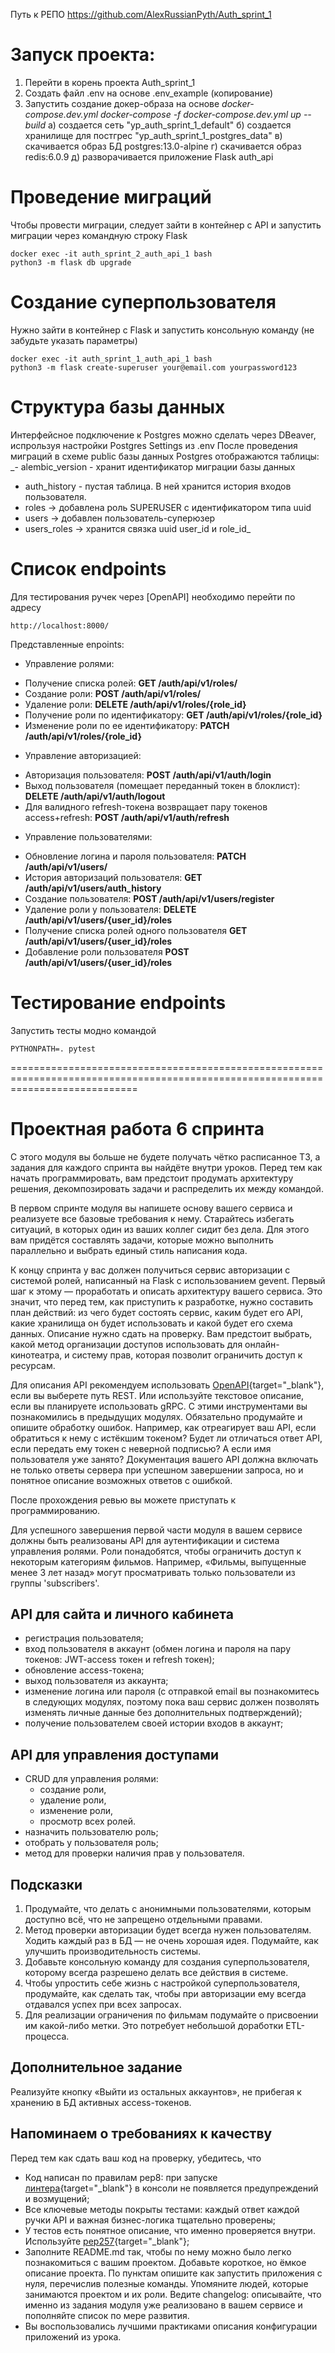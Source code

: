 Путь к РЕПО https://github.com/AlexRussianPyth/Auth_sprint_1

# Запуск проекта:
1. Перейти в корень проекта Auth_sprint_1
2. Создать файл .env на основе .env_example (копирование)
3. Запустить создание докер-образа на основе _docker-compose.dev.yml docker-compose -f docker-compose.dev.yml up --build_
  а) создается сеть "yp_auth_sprint_1_default"
  б) создается хранилище для постгрес "yp_auth_sprint_1_postgres_data"
  в) скачивается образ БД postgres:13.0-alpine
  г) скачивается образ redis:6.0.9
  д) разворачивается приложение Flask auth_api

# Проведение миграций
Чтобы провести миграции, следует зайти в контейнер с API и запустить миграции через командную строку Flask
```
docker exec -it auth_sprint_2_auth_api_1 bash
python3 -m flask db upgrade
```
# Создание суперпользователя
Нужно зайти в контейнер с Flask и запустить консольную команду (не забудьте указать параметры)
```
docker exec -it auth_sprint_1_auth_api_1 bash
python3 -m flask create-superuser your@email.com yourpassword123
```

# Структура базы данных
Интерфейсное подключение к Postgres можно сделать через DBeaver, испрользуя настройки Postgres Settings из .env
После проведения миграций в схеме public базы данных Postgres отображаются таблицы:
 _- alembic_version - хранит идентификатор миграции базы данных
 - auth_history - пустая таблица. В ней хранится история входов пользователя.
 - roles -> добавлена роль SUPERUSER с идентификатором типа uuid
 - users -> добавлен пользователь-суперюзер
 - users_roles -> хранится связка uuid user_id и role_id_


# Список endpoints
Для тестирования ручек через [OpenAPI] необходимо перейти по адресу 
```
http://localhost:8000/
```
Представленные enpoints:
* Управление ролями:
 - Получение списка ролей: **GET /auth/api/v1/roles/**
 - Создание роли: **POST /auth/api/v1/roles/**
 - Удаление роли: **DELETE /auth/api/v1/roles/{role_id}**
 - Получение роли по идентификатору: **GET /auth/api/v1/roles/{role_id}**
 - Изменение роли по ее идентификатору: **PATCH /auth/api/v1/roles/{role_id}** 
* Управление авторизацией: 
 - Авторизация пользователя: **POST /auth/api/v1/auth/login**
 - Выход пользователя (помещает переданный токен в блоклист): **DELETE /auth/api/v1/auth/logout**
 - Для валидного refresh-токена возвращает пару токенов access+refresh: **POST /auth/api/v1/auth/refresh**  
* Управление пользователями:
 - Обновление логина и пароля пользователя: **PATCH /auth/api/v1/users/**
 - История авторизаций пользователя: **GET /auth/api/v1/users/auth_history**
 - Создание пользователя: **POST /auth/api/v1/users/register**
 - Удаление роли у пользователя: **DELETE /auth/api/v1/users/{user_id}/roles**
 - Получение списка ролей одного пользователя **GET /auth/api/v1/users/{user_id}/roles**
 - Добавление роли пользователя **POST /auth/api/v1/users/{user_id}/roles**
 
# Тестирование endpoints 
Запустить тесты модно командой 
```
PYTHONPATH=. pytest
```


==================================================================================================================================

# Проектная работа 6 спринта

С этого модуля вы больше не будете получать чётко расписанное ТЗ, а задания для каждого спринта вы найдёте внутри уроков. Перед тем как начать программировать, вам предстоит продумать архитектуру решения, декомпозировать задачи и распределить их между командой.

В первом спринте модуля вы напишете основу вашего сервиса и реализуете все базовые требования к нему. 
Старайтесь избегать ситуаций, в которых один из ваших коллег сидит без дела. Для этого вам придётся составлять задачи, которые можно выполнить параллельно и выбрать единый стиль написания кода.

К концу спринта у вас должен получиться сервис авторизации с системой ролей, написанный на Flask с использованием gevent.
Первый шаг к этому — проработать и описать архитектуру вашего сервиса. Это значит, что перед тем, как приступить к разработке, 
нужно составить план действий: из чего будет состоять сервис, каким будет его API, какие хранилища он будет использовать и какой будет его схема данных. Описание нужно сдать на проверку. Вам предстоит выбрать, какой метод организации доступов использовать для онлайн-кинотеатра, и систему прав, которая позволит ограничить доступ к ресурсам. 

Для описания API рекомендуем использовать [OpenAPI](https://editor.swagger.io){target="_blank"}, если вы выберете путь REST. Или используйте текстовое описание, если вы планируете использовать gRPC. С этими инструментами вы познакомились в предыдущих модулях. Обязательно продумайте и опишите обработку ошибок. Например, как отреагирует ваш API, если обратиться к нему с истёкшим токеном? Будет ли отличаться ответ API, если передать ему токен с неверной подписью? А если имя пользователя уже занято? Документация вашего API должна включать не только ответы сервера при успешном завершении запроса, но и понятное описание возможных ответов с ошибкой.

После прохождения ревью вы можете приступать к программированию. 

Для успешного завершения первой части модуля в вашем сервисе должны быть реализованы API для аутентификации и система управления ролями. Роли понадобятся, чтобы ограничить доступ к некоторым категориям фильмов. Например, «Фильмы, выпущенные менее 3 лет назад» могут просматривать только пользователи из группы 'subscribers'.  

## API для сайта и личного кабинета

- регистрация пользователя;
- вход пользователя в аккаунт (обмен логина и пароля на пару токенов: JWT-access токен и refresh токен); 
- обновление access-токена;
- выход пользователя из аккаунта;
- изменение логина или пароля (с отправкой email вы познакомитесь в следующих модулях, поэтому пока ваш сервис должен позволять изменять личные данные без дополнительных подтверждений);
- получение пользователем своей истории входов в аккаунт;

## API для управления доступами

- CRUD для управления ролями:
  - создание роли,
  - удаление роли,
  - изменение роли,
  - просмотр всех ролей.
- назначить пользователю роль;
- отобрать у пользователя роль;
- метод для проверки наличия прав у пользователя. 

## Подсказки

1. Продумайте, что делать с анонимными пользователями, которым доступно всё, что не запрещено отдельными правами.
2. Метод проверки авторизации будет всегда нужен пользователям. Ходить каждый раз в БД — не очень хорошая идея. Подумайте, как улучшить производительность системы.
3. Добавьте консольную команду для создания суперпользователя, которому всегда разрешено делать все действия в системе.
4. Чтобы упростить себе жизнь с настройкой суперпользователя, продумайте, как сделать так, чтобы при авторизации ему всегда отдавался успех при всех запросах.
5. Для реализации ограничения по фильмам подумайте о присвоении им какой-либо метки. Это потребует небольшой доработки ETL-процесса.


## Дополнительное задание

Реализуйте кнопку «Выйти из остальных аккаунтов», не прибегая к хранению в БД активных access-токенов.

## Напоминаем о требованиях к качеству

Перед тем как сдать ваш код на проверку, убедитесь, что 

- Код написан по правилам pep8: при запуске [линтера](https://semakin.dev/2020/05/python_linters/){target="_blank"} в консоли не появляется предупреждений и возмущений;
- Все ключевые методы покрыты тестами: каждый ответ каждой ручки API и важная бизнес-логика тщательно проверены;
- У тестов есть понятное описание, что именно проверяется внутри. Используйте [pep257](https://www.python.org/dev/peps/pep-0257/){target="_blank"}; 
- Заполните README.md так, чтобы по нему можно было легко познакомиться с вашим проектом. Добавьте короткое, но ёмкое описание проекта. По пунктам опишите как запустить приложения с нуля, перечислив полезные команды. Упомяните людей, которые занимаются проектом и их роли. Ведите changelog: описывайте, что именно из задания модуля уже реализовано в вашем сервисе и пополняйте список по мере развития.
- Вы воспользовались лучшими практиками описания конфигурации приложений из урока. 
